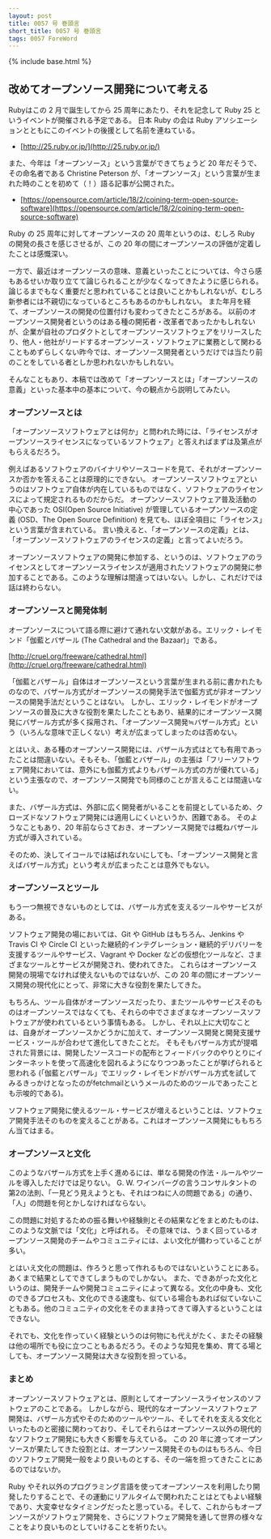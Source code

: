 ```yaml
---
layout: post
title: 0057 号 巻頭言
short_title: 0057 号 巻頭言
tags: 0057 ForeWord
---
```

{% include base.html %}

## 改めてオープンソース開発について考える

Rubyはこの 2 月で誕生してから 25 周年にあたり、それを記念して Ruby 25 というイベントが開催される予定である。
日本 Ruby の会は Ruby アソシエーションとともにこのイベントの後援として名前を連ねている。

* [http://25.ruby.or.jp/](http://25.ruby.or.jp/)


また、今年は「オープンソース」という言葉ができてちょうど 20 年だそうで、その命名者である Christine Peterson が、「オープンソース」という言葉が生まれた時のことを初めて（！）語る記事が公開された。

* [https://opensource.com/article/18/2/coining-term-open-source-software](https://opensource.com/article/18/2/coining-term-open-source-software)


Ruby の 25 周年に対してオープンソースの 20 周年というのは、むしろ Ruby の開発の長さを感じさせるが、この 20 年の間にオープンソースの評価が定着したことは感慨深い。

一方で、最近はオープンソースの意味、意義といったことについては、今さら感もあるせいか取り立てて論じられることが少なくなってきたように感じられる。
論じるまでもなく重要だと思われていることは良いことかもしれないが、むしろ新参者には不親切になっているところもあるのかもしれない。
また年月を経て、オープンソースの開発の位置付けも変わってきたところがある。
以前のオープンソース開発者というのはある種の開拓者・改革者であったかもしれないが、企業が自社のプロダクトとしてオープンソースソフトウェアをリリースしたり、他人・他社がリードするオープンソース・ソフトウェアに業務として関わることもめずらしくない昨今では、オープンソース開発者というだけでは当たり前のことをしている者としか思われないかもしれない。

そんなこともあり、本稿では改めて「オープンソースとは」「オープンソースの意義」といった基本中の基本について、今の観点から説明してみたい。

### オープンソースとは

「オープンソースソフトウェアとは何か」と問われた時には、「ライセンスがオープンソースライセンスになっているソフトウェア」と答えればまずは及第点がもらえるだろう。

例えばあるソフトウェアのバイナリやソースコードを見て、それがオープンソースか否かを答えることは原理的にできない。
オープンソースソフトウェアというのはソフトウェア自体が内在しているものではなく、ソフトウェアのライセンスによって規定されるものだからだ。
オープンソースソフトウェア普及活動の中心であった OSI(Open Source Initiative) が管理しているオープンソースの定義 (OSD、The Open Source Definition) を見ても、ほぼ全項目に「ライセンス」という言葉が含まれている。
言い換えると、「オープンソースの定義」とは、「オープンソースソフトウェアのライセンスの定義」と言ってよいだろう。

オープンソースソフトウェアの開発に参加する、というのは、ソフトウェアのライセンスとしてオープンソースライセンスが適用されたソフトウェアの開発に参加することである。このような理解は間違ってはいない。しかし、これだけでは話は終わらない。

### オープンソースと開発体制

オープンソースについて語る際に避けて通れない文献がある。エリック・レイモンド「伽藍とバザール (The Cathedral and the Bazaar)」である。

[http://cruel.org/freeware/cathedral.html](http://cruel.org/freeware/cathedral.html)

「伽藍とバザール」自体はオープンソースという言葉が生まれる前に書かれたものなので、バザール方式がオープンソースの開発手法で伽藍方式が非オープンソースの開発手法だということはない。
しかし、エリック・レイモンドがオープンソースの普及に大きな役割を果たしたこともあり、結果的にオープンソース開発にバザール方式が多く採用され、「オープンソース開発≒バザール方式」という（いろんな意味で正しくない）考えが広まってしまったのは否めない。

とはいえ、ある種のオープンソース開発には、バザール方式はとても有用であったことは間違いない。そもそも、「伽藍とバザール」の主張は「フリーソフトウェア開発においては、意外にも伽藍方式よりもバザール方式の方が優れている」という主張なので、オープンソース開発でも同様のことが言えることは間違いない。

また、バザール方式は、外部に広く開発者がいることを前提としているため、クローズドなソフトウェア開発には適用しにくいというか、困難である。
そのようなこともあり、20 年前ならさておき、オープンソース開発では概ねバザール方式が導入されている。

そのため、決してイコールでは結ばれないにしても、「オープンソース開発と言えばバザール方式」という考えが広まったことは意外でもない。

### オープンソースとツール

もう一つ無視できないものとしては、バザール方式を支えるツールやサービスがある。

ソフトウェア開発の場においては、Git や GitHub はもちろん、Jenkins や Travis CI や Circle CI といった継続的インテグレーション・継続的デリバリーを支援するツールやサービス、Vagrant や Docker などの仮想化ツールなど、さまざまなツールとサービスが開発され、使われてきた。
これらはオープンソース開発の現場でなければ使えないものではないが、この 20 年の間にオープンソース開発の現代化にとって、非常に大きな役割を果たしてきた。

もちろん、ツール自体がオープンソースだったり、またツールやサービスそのものはオープンソースではなくても、それらの中でさまざまなオープンソースソフトウェアが使われているという事情もある。
しかし、それ以上に大切なことは、自身がオープンソースかどうかに加えて、オープンソース開発と開発支援サービス・ツールが合わせて進化してきたことだ。
そもそもバザール方式が提唱された背景には、開発したソースコードの配布とフィードバックのやりとりにインターネットを使って高速化を図れるようになりつつあったことが挙げられると思われる (「伽藍とバザール」でエリック・レイモンドがバザール方式を試してみるきっかけとなったのがfetchmailというメールのためのツールであったことも示唆的である)。

ソフトウェア開発に使えるツール・サービスが増えるということは、ソフトウェア開発手法そのものを変えることがある。これはオープンソース開発にももちろん当てはまる。

### オープンソースと文化

このようなバザール方式を上手く進めるには、単なる開発の作法・ルールやツールを導入しただけでは足りない。
G. W. ワインバーグの言うコンサルタントの第2の法則、「一見どう見えようとも、それはつねに人の問題である」の通り、「人」の問題を何とかしなければならない。

この問題に対処するための振る舞いや経験則とその結果などをまとめたものは、このような文脈では「文化」と呼ばれる。
その意味では、うまく回っているオープンソース開発のチームやコミュニティには、よい文化が備わっていることが多い。

とはいえ文化の問題は、作ろうと思って作れるものではないということにある。あくまで結果としてできてしまうものでしかない。
また、できあがった文化というのは、開発チームや開発コミュニティによって異なる。文化の中身も、文化のできるプロセスも、文化のできる速度も、似ている場合もあれば似ていないこともある。他のコミュニティの文化をそのまま持ってきて導入するということはできない。

それでも、文化を作っていく経験というのは何物にも代えがたく、またその経験は他の場所でも役に立つこともあるだろう。そのような知見を集め、育てる場としても、オープンソース開発は大きな役割を担っている。

### まとめ

オープンソースソフトウェアとは、原則としてオープンソースライセンスのソフトウェアのことである。
しかしながら、現代的なオープンソースソフトウェア開発は、バザール方式やそのためのツールやツール、そしてそれを支える文化といったものと密接に関わっており、そしてそれらはオープンソース以外の現代的なソフトウェア開発にも大きく影響を与えている。
この 20 年に渡ってオープンソースが果たしてきた役割とは、オープンソース開発そのものはもちろん、今日のソフトウェア開発一般をより良いものとする、その一端を担ってきたことにあるのではないか。

Ruby やそれ以外のプログラミング言語を使ってオープンソースを利用したり開発したりすることで、その運動にリアルタイムで関われたことはとてもよい経験であり、大変幸せなタイミングだったと思っている。そして、これからもオープンソースがソフトウェア開発を、さらにソフトウェア開発を通して世界の様々なことをより良いものとしていけることを祈りたい。


